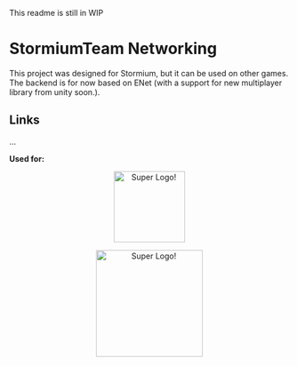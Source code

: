 This readme is still in WIP

# StormiumTeam Networking

This project was designed for Stormium, but it can be used on other games.  
The backend is for now based on ENet (with a support for new multiplayer library from unity soon.).

## Links

...

**Used for:**
<html>
    <p align="center">
    <img src="https://orig00.deviantart.net/6ebf/f/2018/328/d/d/stormiumnewlogo_by_guerro323-dcsrihn.png" alt="Super Logo!" height="128" />
    </p>
    <p align="center">
    <img src="https://orig00.deviantart.net/65f8/f/2018/328/f/5/pataponnewlogo_by_guerro323-dcsriny.png" alt="Super Logo!" height="192" />
    </p>
</html>